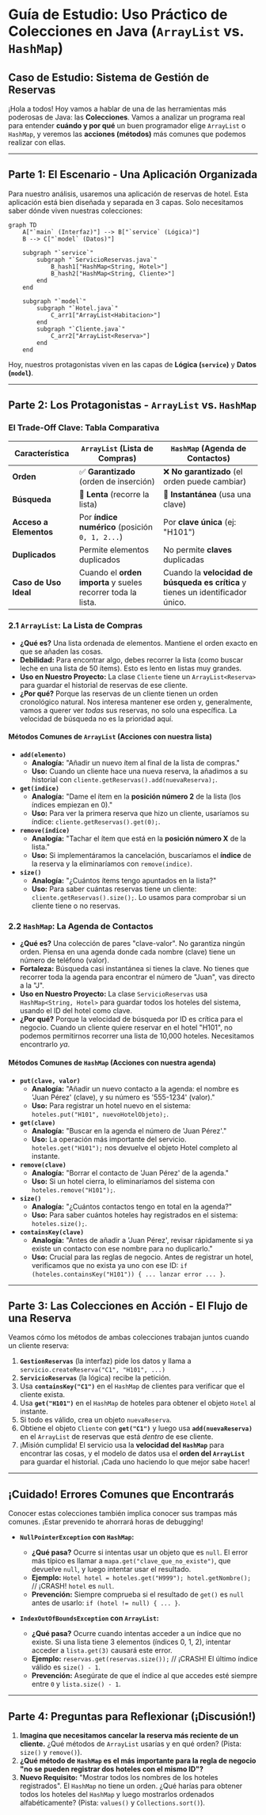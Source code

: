 # Guía de Estudio: Uso Práctico de Colecciones en Java (`ArrayList` vs. `HashMap`)
## Caso de Estudio: Sistema de Gestión de Reservas

¡Hola a todos! Hoy vamos a hablar de una de las herramientas más poderosas de Java: las **Colecciones**. Vamos a analizar un programa real para entender **cuándo y por qué** un buen programador elige `ArrayList` o `HashMap`, y veremos las **acciones (métodos)** más comunes que podemos realizar con ellas.

---

## Parte 1: El Escenario - Una Aplicación Organizada

Para nuestro análisis, usaremos una aplicación de reservas de hotel. Esta aplicación está bien diseñada y separada en 3 capas. Solo necesitamos saber dónde viven nuestras colecciones:

```mermaid
graph TD
    A["`main` (Interfaz)"] --> B["`service` (Lógica)"]
    B --> C["`model` (Datos)"]

    subgraph "`service`"
        subgraph "`ServicioReservas.java`"
            B_hash1["HashMap<String, Hotel>"]
            B_hash2["HashMap<String, Cliente>"]
        end
    end

    subgraph "`model`"
        subgraph "`Hotel.java`"
            C_arr1["ArrayList<Habitacion>"]
        end
        subgraph "`Cliente.java`"
            C_arr2["ArrayList<Reserva>"]
        end
    end
```
Hoy, nuestros protagonistas viven en las capas de **Lógica (`service`)** y **Datos (`model`)**.

---

## Parte 2: Los Protagonistas - `ArrayList` vs. `HashMap`

### El Trade-Off Clave: Tabla Comparativa

| Característica      | `ArrayList` (Lista de Compras) | `HashMap` (Agenda de Contactos) |
| ------------------- | ------------------------------ | ------------------------------- |
| **Orden**           | ✅ **Garantizado** (orden de inserción) | ❌ **No garantizado** (el orden puede cambiar) |
| **Búsqueda**        | 🐢 **Lenta** (recorre la lista) | 🚀 **Instantánea** (usa una clave) |
| **Acceso a Elementos**| Por **índice numérico** (posición `0, 1, 2...`) | Por **clave única** (ej: "H101") |
| **Duplicados**      | Permite elementos duplicados | No permite **claves** duplicadas |
| **Caso de Uso Ideal** | Cuando el **orden importa** y sueles recorrer toda la lista. | Cuando la **velocidad de búsqueda es crítica** y tienes un identificador único. |

### 2.1 `ArrayList`: La Lista de Compras
*   **¿Qué es?** Una lista ordenada de elementos. Mantiene el orden exacto en que se añaden las cosas.
*   **Debilidad:** Para encontrar algo, debes recorrer la lista (como buscar leche en una lista de 50 ítems). Esto es lento en listas muy grandes.
*   **Uso en Nuestro Proyecto:** La clase `Cliente` tiene un `ArrayList<Reserva>` para guardar el historial de reservas de ese cliente.
*   **¿Por qué?** Porque las reservas de un cliente tienen un orden cronológico natural. Nos interesa mantener ese orden y, generalmente, vamos a querer ver *todas* sus reservas, no solo una específica. La velocidad de búsqueda no es la prioridad aquí.

#### **Métodos Comunes de `ArrayList` (Acciones con nuestra lista)**
*   **`add(elemento)`**
    *   **Analogía:** "Añadir un nuevo ítem al final de la lista de compras."
    *   **Uso:** Cuando un cliente hace una nueva reserva, la añadimos a su historial con `cliente.getReservas().add(nuevaReserva);`.
*   **`get(indice)`**
    *   **Analogía:** "Dame el ítem en la **posición número 2** de la lista (los índices empiezan en 0)."
    *   **Uso:** Para ver la primera reserva que hizo un cliente, usaríamos su índice: `cliente.getReservas().get(0);`.
*   **`remove(indice)`**
    *   **Analogía:** "Tachar el ítem que está en la **posición número X** de la lista."
    *   **Uso:** Si implementáramos la cancelación, buscaríamos el **índice** de la reserva y la eliminaríamos con `remove(indice)`.
*   **`size()`**
    *   **Analogía:** "¿Cuántos ítems tengo apuntados en la lista?"
    *   **Uso:** Para saber cuántas reservas tiene un cliente: `cliente.getReservas().size();`. Lo usamos para comprobar si un cliente tiene o no reservas.

### 2.2 `HashMap`: La Agenda de Contactos
*   **¿Qué es?** Una colección de pares "clave-valor". No garantiza ningún orden. Piensa en una agenda donde cada nombre (clave) tiene un número de teléfono (valor).
*   **Fortaleza:** Búsqueda casi instantánea si tienes la clave. No tienes que recorrer toda la agenda para encontrar el número de "Juan", vas directo a la "J".
*   **Uso en Nuestro Proyecto:** La clase `ServicioReservas` usa `HashMap<String, Hotel>` para guardar todos los hoteles del sistema, usando el ID del hotel como clave.
*   **¿Por qué?** Porque la velocidad de búsqueda por ID es crítica para el negocio. Cuando un cliente quiere reservar en el hotel "H101", no podemos permitirnos recorrer una lista de 10,000 hoteles. Necesitamos encontrarlo *ya*.

#### **Métodos Comunes de `HashMap` (Acciones con nuestra agenda)**
*   **`put(clave, valor)`**
    *   **Analogía:** "Añadir un nuevo contacto a la agenda: el nombre es 'Juan Pérez' (clave), y su número es '555-1234' (valor)."
    *   **Uso:** Para registrar un hotel nuevo en el sistema: `hoteles.put("H101", nuevoHotelObjeto);`.
*   **`get(clave)`**
    *   **Analogía:** "Buscar en la agenda el número de 'Juan Pérez'."
    *   **Uso:** La operación más importante del servicio. `hoteles.get("H101");` nos devuelve el objeto Hotel completo al instante.
*   **`remove(clave)`**
    *   **Analogía:** "Borrar el contacto de 'Juan Pérez' de la agenda."
    *   **Uso:** Si un hotel cierra, lo eliminaríamos del sistema con `hoteles.remove("H101");`.
*   **`size()`**
    *   **Analogía:** "¿Cuántos contactos tengo en total en la agenda?"
    *   **Uso:** Para saber cuántos hoteles hay registrados en el sistema: `hoteles.size();`.
*   **`containsKey(clave)`**
    *   **Analogía:** "Antes de añadir a 'Juan Pérez', revisar rápidamente si ya existe un contacto con ese nombre para no duplicarlo."
    *   **Uso:** Crucial para las reglas de negocio. Antes de registrar un hotel, verificamos que no exista ya uno con ese ID: `if (hoteles.containsKey("H101")) { ... lanzar error ... }`.

---

## Parte 3: Las Colecciones en Acción - El Flujo de una Reserva

Veamos cómo los métodos de ambas colecciones trabajan juntos cuando un cliente reserva:
1.  **`GestionReservas`** (la interfaz) pide los datos y llama a `servicio.createReserva("C1", "H101", ...)`
2.  **`ServicioReservas`** (la lógica) recibe la petición.
3.  Usa **`containsKey("C1")`** en el `HashMap` de clientes para verificar que el cliente exista.
4.  Usa **`get("H101")`** en el `HashMap` de hoteles para obtener el objeto `Hotel` al instante.
5.  Si todo es válido, crea un objeto `nuevaReserva`.
6.  Obtiene el objeto `Cliente` con **`get("C1")`** y luego usa **`add(nuevaReserva)`** en el `ArrayList` de reservas que está *dentro* de ese cliente.
7.  ¡Misión cumplida! El servicio usa la **velocidad del `HashMap`** para encontrar las cosas, y el modelo de datos usa el **orden del `ArrayList`** para guardar el historial. ¡Cada uno haciendo lo que mejor sabe hacer!

---

## ¡Cuidado! Errores Comunes que Encontrarás

Conocer estas colecciones también implica conocer sus trampas más comunes. ¡Estar prevenido te ahorrará horas de debugging!

*   **`NullPointerException` con `HashMap`:**
    *   **¿Qué pasa?** Ocurre si intentas usar un objeto que es `null`. El error más típico es llamar a `mapa.get("clave_que_no_existe")`, que devuelve `null`, y luego intentar usar el resultado.
    *   **Ejemplo:** `Hotel hotel = hoteles.get("H999"); hotel.getNombre();` // ¡CRASH! `hotel` es `null`.
    *   **Prevención:** Siempre comprueba si el resultado de `get()` es `null` antes de usarlo: `if (hotel != null) { ... }`.

*   **`IndexOutOfBoundsException` con `ArrayList`:**
    *   **¿Qué pasa?** Ocurre cuando intentas acceder a un índice que no existe. Si una lista tiene 3 elementos (índices 0, 1, 2), intentar acceder a `lista.get(3)` causará este error.
    *   **Ejemplo:** `reservas.get(reservas.size());` // ¡CRASH! El último índice válido es `size() - 1`.
    *   **Prevención:** Asegúrate de que el índice al que accedes esté siempre entre `0` y `lista.size() - 1`.

---

## Parte 4: Preguntas para Reflexionar (¡Discusión!)

1.  **Imagina que necesitamos cancelar la reserva más reciente de un cliente.** ¿Qué métodos de `ArrayList` usarías y en qué orden? (Pista: `size()` y `remove()`).
2.  **¿Qué método de `HashMap` es el más importante para la regla de negocio "no se pueden registrar dos hoteles con el mismo ID"?**
3.  **Nuevo Requisito:** "Mostrar todos los nombres de los hoteles registrados". El `HashMap` no tiene un orden. ¿Qué harías para obtener todos los hoteles del `HashMap` y luego mostrarlos ordenados alfabéticamente? (Pista: `values()` y `Collections.sort()`).
